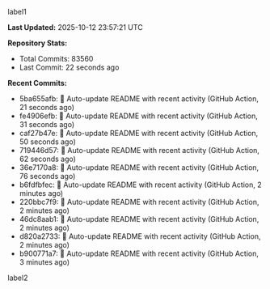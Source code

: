 
label1 
<!-- ACTIVITY_START -->
**Last Updated:** 2025-10-12 23:57:21 UTC

**Repository Stats:**
- Total Commits: 83560
- Last Commit: 22 seconds ago

**Recent Commits:**
- 5ba655afb: 🤖 Auto-update README with recent activity (GitHub Action, 21 seconds ago)
- fe4906efb: 🤖 Auto-update README with recent activity (GitHub Action, 31 seconds ago)
- caf27b47e: 🤖 Auto-update README with recent activity (GitHub Action, 50 seconds ago)
- 719446d57: 🤖 Auto-update README with recent activity (GitHub Action, 62 seconds ago)
- 36e7170a8: 🤖 Auto-update README with recent activity (GitHub Action, 76 seconds ago)
- b6fdfbfec: 🤖 Auto-update README with recent activity (GitHub Action, 2 minutes ago)
- 220bbc7f9: 🤖 Auto-update README with recent activity (GitHub Action, 2 minutes ago)
- 46dc8aab1: 🤖 Auto-update README with recent activity (GitHub Action, 2 minutes ago)
- d820a2733: 🤖 Auto-update README with recent activity (GitHub Action, 2 minutes ago)
- b900771a7: 🤖 Auto-update README with recent activity (GitHub Action, 3 minutes ago)
<!-- ACTIVITY_END -->

label2
